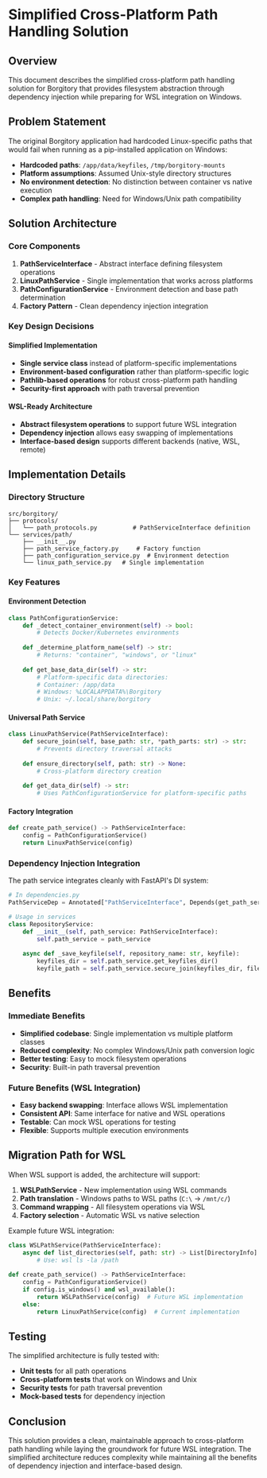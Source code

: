 # Simplified Cross-Platform Path Handling Solution

## Overview

This document describes the simplified cross-platform path handling solution for Borgitory that provides filesystem abstraction through dependency injection while preparing for WSL integration on Windows.

## Problem Statement

The original Borgitory application had hardcoded Linux-specific paths that would fail when running as a pip-installed application on Windows:

- **Hardcoded paths**: `/app/data/keyfiles`, `/tmp/borgitory-mounts`
- **Platform assumptions**: Assumed Unix-style directory structures
- **No environment detection**: No distinction between container vs native execution
- **Complex path handling**: Need for Windows/Unix path compatibility

## Solution Architecture

### Core Components

1. **PathServiceInterface** - Abstract interface defining filesystem operations
2. **LinuxPathService** - Single implementation that works across platforms
3. **PathConfigurationService** - Environment detection and base path determination
4. **Factory Pattern** - Clean dependency injection integration

### Key Design Decisions

#### Simplified Implementation
- **Single service class** instead of platform-specific implementations
- **Environment-based configuration** rather than platform-specific logic
- **Pathlib-based operations** for robust cross-platform path handling
- **Security-first approach** with path traversal prevention

#### WSL-Ready Architecture
- **Abstract filesystem operations** to support future WSL integration
- **Dependency injection** allows easy swapping of implementations
- **Interface-based design** supports different backends (native, WSL, remote)

## Implementation Details

### Directory Structure
```
src/borgitory/
├── protocols/
│   └── path_protocols.py          # PathServiceInterface definition
└── services/path/
    ├── __init__.py
    ├── path_service_factory.py     # Factory function
    ├── path_configuration_service.py  # Environment detection
    └── linux_path_service.py   # Single implementation
```

### Key Features

#### Environment Detection
```python
class PathConfigurationService:
    def _detect_container_environment(self) -> bool:
        # Detects Docker/Kubernetes environments
        
    def _determine_platform_name(self) -> str:
        # Returns: "container", "windows", or "linux"
        
    def get_base_data_dir(self) -> str:
        # Platform-specific data directories:
        # Container: /app/data
        # Windows: %LOCALAPPDATA%\Borgitory  
        # Unix: ~/.local/share/borgitory
```

#### Universal Path Service
```python
class LinuxPathService(PathServiceInterface):
    def secure_join(self, base_path: str, *path_parts: str) -> str:
        # Prevents directory traversal attacks
        
    def ensure_directory(self, path: str) -> None:
        # Cross-platform directory creation
        
    def get_data_dir(self) -> str:
        # Uses PathConfigurationService for platform-specific paths
```

#### Factory Integration
```python
def create_path_service() -> PathServiceInterface:
    config = PathConfigurationService()
    return LinuxPathService(config)
```

### Dependency Injection Integration

The path service integrates cleanly with FastAPI's DI system:

```python
# In dependencies.py
PathServiceDep = Annotated["PathServiceInterface", Depends(get_path_service)]

# Usage in services
class RepositoryService:
    def __init__(self, path_service: PathServiceInterface):
        self.path_service = path_service
        
    async def _save_keyfile(self, repository_name: str, keyfile):
        keyfiles_dir = self.path_service.get_keyfiles_dir()
        keyfile_path = self.path_service.secure_join(keyfiles_dir, filename)
```

## Benefits

### Immediate Benefits
- **Simplified codebase**: Single implementation vs multiple platform classes
- **Reduced complexity**: No complex Windows/Unix path conversion logic
- **Better testing**: Easy to mock filesystem operations
- **Security**: Built-in path traversal prevention

### Future Benefits (WSL Integration)
- **Easy backend swapping**: Interface allows WSL implementation
- **Consistent API**: Same interface for native and WSL operations
- **Testable**: Can mock WSL operations for testing
- **Flexible**: Supports multiple execution environments

## Migration Path for WSL

When WSL support is added, the architecture will support:

1. **WSLPathService** - New implementation using WSL commands
2. **Path translation** - Windows paths to WSL paths (`C:\` → `/mnt/c/`)
3. **Command wrapping** - All filesystem operations via WSL
4. **Factory selection** - Automatic WSL vs native selection

Example future WSL integration:
```python
class WSLPathService(PathServiceInterface):
    async def list_directories(self, path: str) -> List[DirectoryInfo]:
        # Use: wsl ls -la /path
        
def create_path_service() -> PathServiceInterface:
    config = PathConfigurationService()
    if config.is_windows() and wsl_available():
        return WSLPathService(config)  # Future WSL implementation
    else:
        return LinuxPathService(config)  # Current implementation
```

## Testing

The simplified architecture is fully tested with:
- **Unit tests** for all path operations
- **Cross-platform tests** that work on Windows and Unix
- **Security tests** for path traversal prevention
- **Mock-based tests** for dependency injection

## Conclusion

This solution provides a clean, maintainable approach to cross-platform path handling while laying the groundwork for future WSL integration. The simplified architecture reduces complexity while maintaining all the benefits of dependency injection and interface-based design.